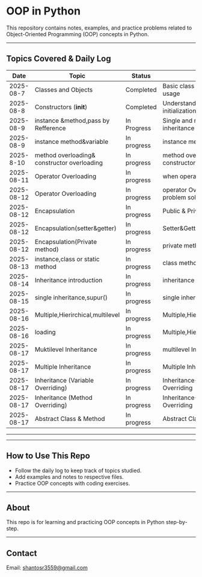 # OOP in Python

This repository contains notes, examples, and practice problems related to Object-Oriented Programming (OOP) concepts in Python.

---

## Topics Covered & Daily Log

| Date       | Topic                  | Status    | Notes                          |
|------------|------------------------|-----------|--------------------------------|
| 2025-08-7 | Classes and Objects    | Completed | Basic class creation and usage  |
| 2025-08-8 | Constructors (__init__) | Completed | Understanding constructor initialization |
| 2025-08-9 |instance &method,pass by Refference       | In Progress | Single and multiple inheritance |
| 2025-08-9 | instance method&variable          | In progress  | instance method&variable|
| 2025-8-10          |method overloading& constructor overloading                       |    In progress       |  method overloading& constructor overloading                               |
| 2025-08-11 | Operator Overloading      | In progress  | when operator Overloading|
| 2025-08-12 | Operator Overloading      | In progress  | operator Overloading problem solve|
| 2025-08-12 | Encapsulation    | In progress  | Public & Private variable|
| 2025-08-12 | Encapsulation(setter&getter)    | In progress  |Setter&Getter method|
| 2025-08-12 | Encapsulation(Private method)    | In progress  |private method |
| 2025-08-13 |instance,class or static method    | In progress  |class method |
| 2025-08-14 |Inheritance introduction   | In progress  |inheritance theory(type) |
| 2025-08-15 |single inheritance,supur()    | In progress  |single inheritance |
| 2025-08-16 |Multiple,Hierirchical,multilevel   | In progress  |Multiple,Hierirchical,multilevel |
| 2025-08-16 | loading  | In progress  |Multiple,Hierirchical,multilevel |
| 2025-08-17 | Muktilevel Inheritance  | In progress  |multilevel Inheritance |
| 2025-08-17 |  Multiple Inheritance| In progress  | Multiple Inheritance |
| 2025-08-17 | Inheritance (Variable Overriding)| In progress  | Inheritance->Variable Overriding |
| 2025-08-17 | Inheritance (Method Overriding)| In progress  | Inheritance->method Overriding |
| 2025-08-17 |Abstract Class & Method| In progress  | Abstract Class & Method |
---
---

## How to Use This Repo

- Follow the daily log to keep track of topics studied.
- Add examples and notes to respective files.
- Practice OOP concepts with coding exercises.

---

## About

This repo is for learning and practicing OOP concepts in Python step-by-step.

---

## Contact

Email: shantosr3559@gmail.com
